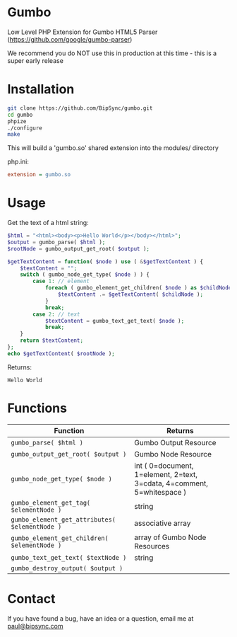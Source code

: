 Gumbo
=====

Low Level PHP Extension for Gumbo HTML5 Parser (https://github.com/google/gumbo-parser)

We recommend you do NOT use this in production at this time - this is a super early release

Installation
=====

```bash
git clone https://github.com/BipSync/gumbo.git
cd gumbo
phpize
./configure
make
```

This will build a 'gumbo.so' shared extension into the modules/ directory

php.ini:
```ini
extension = gumbo.so
```

Usage
=====

Get the text of a html string:
```php
$html = "<html><body><p>Hello World</p></body></html>";
$output = gumbo_parse( $html );
$rootNode = gumbo_output_get_root( $output );

$getTextContent = function( $node ) use ( &$getTextContent ) {
    $textContent = "";
    switch ( gumbo_node_get_type( $node ) ) {
        case 1: // element
            foreach ( gumbo_element_get_children( $node ) as $childNode ) {
                $textContent .= $getTextContent( $childNode );
            }
            break;
        case 2: // text
            $textContent = gumbo_text_get_text( $node );
            break;
    }
    return $textContent;
};
echo $getTextContent( $rootNode );
```

Returns:
```
Hello World
```

Functions
=========

Function|Returns
---|---
`gumbo_parse( $html )`|Gumbo Output Resource
`gumbo_output_get_root( $output )`|Gumbo Node Resource
`gumbo_node_get_type( $node )`|int ( 0=document, 1=element, 2=text, 3=cdata, 4=comment, 5=whitespace )
`gumbo_element_get_tag( $elementNode )`|string
`gumbo_element_get_attributes( $elementNode )`|associative array
`gumbo_element_get_children( $elementNode )`|array of Gumbo Node Resources
`gumbo_text_get_text( $textNode )`|string
`gumbo_destroy_output( $output )`|


Contact
=======

If you have found a bug, have an idea or a question, email me at paul@bipsync.com
